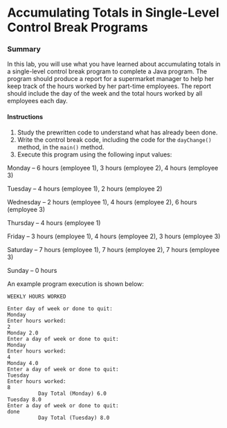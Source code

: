 # Accumulating Totals in Single-Level Control Break Programs

### Summary
In this lab, you will use what you have learned about accumulating totals in a single-level control break program to complete a Java program. The program should produce a report for a supermarket manager to help her keep track of the hours worked by her part-time employees. The report should include the day of the week and the total hours worked by all employees each day.

#### Instructions
1. Study the prewritten code to understand what has already been done.
2. Write the control break code, including the code for the ```dayChange()``` method, in the ```main()``` method.
3. Execute this program using the following input values:

Monday – 6 hours (employee 1), 3 hours (employee 2), 4 hours (employee 3)

Tuesday – 4 hours (employee 1), 2 hours (employee 2)

Wednesday – 2 hours (employee 1), 4 hours (employee 2), 6 hours (employee 3)

Thursday – 4 hours (employee 1)

Friday – 3 hours (employee 1), 4 hours (employee 2), 3 hours (employee 3)

Saturday – 7 hours (employee 1), 7 hours (employee 2), 7 hours (employee 3)

Sunday – 0 hours

An example program execution is shown below:

```
WEEKLY HOURS WORKED

Enter day of week or done to quit:
Monday
Enter hours worked:
2
Monday 2.0
Enter a day of week or done to quit:
Monday
Enter hours worked:
4
Monday 4.0
Enter a day of week or done to quit:
Tuesday
Enter hours worked:
8
          Day Total (Monday) 6.0
Tuesday 8.0
Enter a day of week or done to quit:
done
          Day Total (Tuesday) 8.0
```